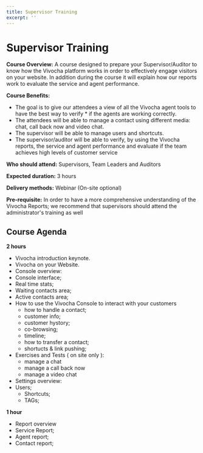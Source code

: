 ```yaml
---
title: Supervisor Training
excerpt: ''
---
```


# Supervisor Training

**Course Overview:** A course designed to prepare your Supervisor/Auditor to know how the Vivocha platform works in order to effectively engage visitors on your website. In addition during the course it will explain how our reports work to evaluate the service and agent performance.

**Course Benefits:**

* The goal is to give our attendees a view of all the Vivocha agent tools to have the best way to verify \* if the agents are working correctly.
* The attendees will be able to manage a contact using different media: chat, call back now and video chat.
* The supervisor will be able to manage users and shortcuts.
* The supervisor/auditor will be able to verify, by using the Vivocha reports, the service and agent performance and evaluate if the team achieves high levels of customer service

**Who should attend:** Supervisors, Team Leaders and Auditors

**Expected duration:** 3 hours

**Delivery methods:** Webinar \(On-site optional\)

**Pre-requisite:** In order to have a more comprehensive understanding of the Vivocha Reports; we recommend that supervisors should attend the administrator's training as well

## Course Agenda

**2 hours**

* Vivocha introduction keynote.
* Vivocha on your Website.
* Console overview:
* Console interface;
* Real time stats;
* Waiting contacts area;
* Active contacts area;
* How to use the Vivocha Console to interact with your customers
  * how to handle a contact;
  * customer info;
  * customer hystory;
  * co-browsing;
  * timeline;
  * how to transfer a contact;
  * shortucts & link pushing;
* Exercises and Tests \( on site only \):
  * manage a chat
  * manage a call back now
  * manage a video chat
* Settings overview:
* Users;
  * Shortcuts;
  * TAGs;

**1 hour**

* Report overview
* Service Report;
* Agent report;
* Contact report;

